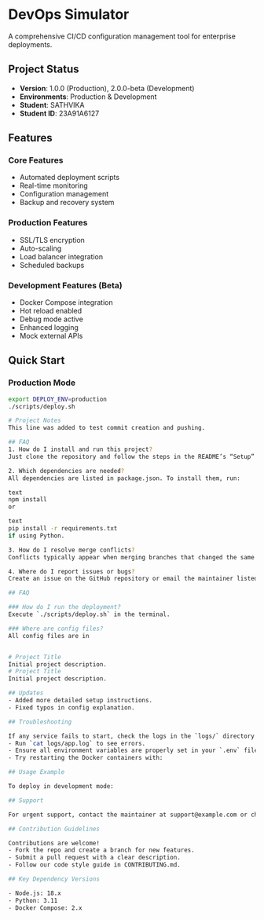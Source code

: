 # DevOps Simulator

A comprehensive CI/CD configuration management tool for enterprise deployments.

## Project Status
- **Version**: 1.0.0 (Production), 2.0.0-beta (Development)
- **Environments**: Production & Development
- **Student**: SATHVIKA
- **Student ID**: 23A91A6127

## Features

### Core Features
- Automated deployment scripts
- Real-time monitoring
- Configuration management
- Backup and recovery system

### Production Features
- SSL/TLS encryption
- Auto-scaling
- Load balancer integration
- Scheduled backups

### Development Features (Beta)
-  Docker Compose integration
-  Hot reload enabled
-  Debug mode active
-  Enhanced logging
-  Mock external APIs

## Quick Start

### Production Mode
```bash
export DEPLOY_ENV=production
./scripts/deploy.sh

# Project Notes
This line was added to test commit creation and pushing.

## FAQ
1. How do I install and run this project?
Just clone the repository and follow the steps in the README’s “Setup” section. Use the deploy script and configure environment variables as described.

2. Which dependencies are needed?
All dependencies are listed in package.json. To install them, run:

text
npm install
or

text
pip install -r requirements.txt
if using Python.

3. How do I resolve merge conflicts?
Conflicts typically appear when merging branches that changed the same file. Open the conflicted file, look for lines marked with <<<<<<<, edit the sections, then save and commit.

4. Where do I report issues or bugs?
Create an issue on the GitHub repository or email the maintainer listed in the README.

## FAQ

### How do I run the deployment?
Execute `./scripts/deploy.sh` in the terminal.

### Where are config files?
All config files are in


# Project Title
Initial project description.
# Project Title
Initial project description.

## Updates
- Added more detailed setup instructions.
- Fixed typos in config explanation.

## Troubleshooting

If any service fails to start, check the logs in the `logs/` directory.  
- Run `cat logs/app.log` to see errors.
- Ensure all environment variables are properly set in your `.env` file.
- Try restarting the Docker containers with:  

## Usage Example

To deploy in development mode:

## Support

For urgent support, contact the maintainer at support@example.com or check the GitHub issues page for resolutions.

## Contribution Guidelines

Contributions are welcome!  
- Fork the repo and create a branch for new features.
- Submit a pull request with a clear description.
- Follow our code style guide in CONTRIBUTING.md.

## Key Dependency Versions

- Node.js: 18.x
- Python: 3.11
- Docker Compose: 2.x
